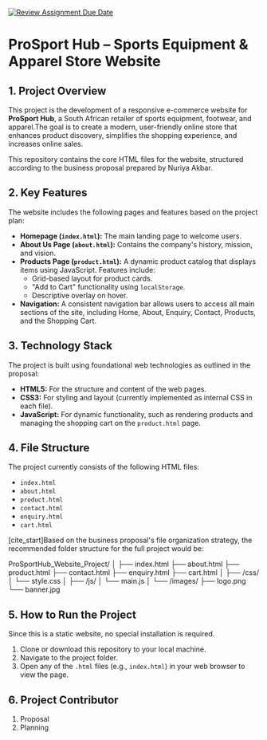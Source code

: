 [![Review Assignment Due Date](https://classroom.github.com/assets/deadline-readme-button-22041afd0340ce965d47ae6ef1cefeee28c7c493a6346c4f15d667ab976d596c.svg)](https://classroom.github.com/a/3_0JBOTn)


# ProSport Hub – Sports Equipment & Apparel Store Website

## 1\. Project Overview

This project is the development of a responsive e-commerce website for **ProSport Hub**, a South African retailer of sports equipment, footwear, and apparel.The goal is to create a modern, user-friendly online store that enhances product discovery, simplifies the shopping experience, and increases online sales.

This repository contains the core HTML files for the website, structured according to the business proposal prepared by Nuriya Akbar.



## 2\. Key Features

The website includes the following pages and features based on the project plan:

  * **Homepage (`index.html`):** The main landing page to welcome users.
  * **About Us Page (`about.html`):** Contains the company's history, mission, and vision.
  * **Products Page (`product.html`):** A dynamic product catalog that displays items using JavaScript. Features include:
      * Grid-based layout for product cards.
      * "Add to Cart" functionality using `localStorage`.
      * Descriptive overlay on hover.
  * **Navigation:** A consistent navigation bar allows users to access all main sections of the site, including Home, About, Enquiry, Contact, Products, and the Shopping Cart.



## 3\. Technology Stack

The project is built using foundational web technologies as outlined in the proposal:

  * **HTML5:** For the structure and content of the web pages.
  * **CSS3:** For styling and layout (currently implemented as internal CSS in each file).
  * **JavaScript:** For dynamic functionality, such as rendering products and managing the shopping cart on the `product.html` page.



## 4\. File Structure

The project currently consists of the following HTML files:

  * `index.html`
  * `about.html`
  * `product.html`
  *  `contact.html`
  *  `enquiry.html`
  *  `cart.html`
 

[cite\_start]Based on the business proposal's file organization strategy, the recommended folder structure for the full project would be:


ProSportHub_Website_Project/
│
├── index.html
├── about.html
├── product.html
├── contact.html
├── enquiry.html
├── cart.html
│
├── /css/
│   └── style.css
│
├── /js/
│   └── main.js
│
└── /images/
    ├── logo.png
    └── banner.jpg




## 5\. How to Run the Project

Since this is a static website, no special installation is required.

1.  Clone or download this repository to your local machine.
2.  Navigate to the project folder.
3.  Open any of the `.html` files (e.g., `index.html`) in your web browser to view the page.



## 6\. Project Contributor

1. Proposal
2. Planning
